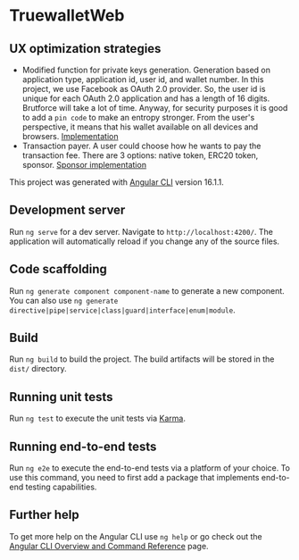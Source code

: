 # TruewalletWeb

## UX optimization strategies

* Modified function for private keys generation. Generation based on application type, application id, user id, and wallet number. In this project, we use Facebook as OAuth 2.0 provider. So, the user id is unique for each OAuth 2.0 application and has a length of 16 digits. Brutforce will take a lot of time. Anyway, for security purposes it is good to add a `pin code` to make an entropy stronger. From the user's perspective, it means that his wallet available on all devices and browsers. [Implementation](https://github.com/TrueWallet/ETHGlobal2023/blob/main/src/app/create-wallet/services/create-wallet.service.ts#L52)
* Transaction payer. A user could choose how he wants to pay the transaction fee. There are 3 options: native token, ERC20 token, sponsor. [Sponsor implementation](https://github.com/TrueWallet/ETHGlobal2023/blob/main/src/app/wallet/services/wallet.service.ts#L185)

This project was generated with [Angular CLI](https://github.com/angular/angular-cli) version 16.1.1.

## Development server

Run `ng serve` for a dev server. Navigate to `http://localhost:4200/`. The application will automatically reload if you change any of the source files.

## Code scaffolding

Run `ng generate component component-name` to generate a new component. You can also use `ng generate directive|pipe|service|class|guard|interface|enum|module`.

## Build

Run `ng build` to build the project. The build artifacts will be stored in the `dist/` directory.

## Running unit tests

Run `ng test` to execute the unit tests via [Karma](https://karma-runner.github.io).

## Running end-to-end tests

Run `ng e2e` to execute the end-to-end tests via a platform of your choice. To use this command, you need to first add a package that implements end-to-end testing capabilities.

## Further help

To get more help on the Angular CLI use `ng help` or go check out the [Angular CLI Overview and Command Reference](https://angular.io/cli) page.
